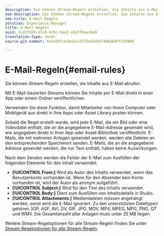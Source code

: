 ```yaml
---
description: Sie können Stream-Regeln erstellen, die Inhalte aus E-Mail abrufen.
seo-description: Sie können Stream-Regeln erstellen, die Inhalte aus E-Mail abrufen.
seo-title: E-Mail-Regeln
solution: Experience Manager
title: E-Mail-Regeln
uuid: 3cd27d28-b7c0-4cbc-bae3-e2ef7beacba9
translation-type: tm+mt
source-git-commit: 0c5420fcb3ba2e12375e92d4574d0a6dff310869

---
```



# E-Mail-Regeln{#email-rules}

Sie können Stream-Regeln erstellen, die Inhalte aus E-Mail abrufen.

Mit E-Mail-basierten Streams können Sie Inhalte per E-Mail direkt in einer App oder einem Ordner veröffentlichen.

Verwenden Sie diese Funktion, damit Mitarbeiter von ihrem Computer oder Mobilgerät aus direkt in Ihre Apps oder Asset Library posten können.

Sobald die Regel erstellt wurde, wird jede E-Mail, die ein Bild oder eine Videodatei enthält, die an die angegebene E-Mail-Adresse gesendet wird, wie angegeben direkt in Ihrer App oder Asset-Bibliothek veröffentlicht. E-Mails, die mit mehreren Anlagen gesendet werden, werden alle Dateien an den entsprechenden Speicherort senden. E-Mails, die an die angegebene Adresse gesendet werden, die nur Text enthält, haben keine Auswirkungen.

Nach dem Senden werden die Felder der E-Mail zum Ausfüllen der folgenden Elemente für den Inhalt verwendet:

* **[!UICONTROL From:]** Wird als Autor des Inhalts verwendet, wenn das Benutzerkonto vorhanden ist. Wenn für den Absender kein Konto vorhanden ist, wird der Autor als anonym aufgeführt.
* **[!UICONTROL Subject:]** Wird für den Titel des Inhalts verwendet.
* **[!UICONTROL Body:]** Dient zum Ausfüllen von Inhaltsdetails in Studio.
* **[!UICONTROL Attachments:]** Mediendateien müssen angehängt werden, sonst wird die E-Mail ignoriert. Zu den unterstützten Dateitypen gehören 3GP, ASF, AVI, DV, GIF, JPG, MOV, MP4, MPEG, MPG, PNG, QT und WMV. Die Gesamtanzahl aller Anlagen muss unter 25 MB liegen.

Weitere Stream-Regeloptionen für alle Stream-Regeln finden Sie unter [Stream-Regeloptionen für alle Stream-Regeln](../c-streams/c-stream-rule-options-for-all-stream-rules.md#c_stream_rule_options_for_all_stream_rules).
